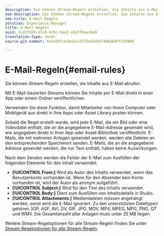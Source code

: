 ```yaml
---
description: Sie können Stream-Regeln erstellen, die Inhalte aus E-Mail abrufen.
seo-description: Sie können Stream-Regeln erstellen, die Inhalte aus E-Mail abrufen.
seo-title: E-Mail-Regeln
solution: Experience Manager
title: E-Mail-Regeln
uuid: 3cd27d28-b7c0-4cbc-bae3-e2ef7beacba9
translation-type: tm+mt
source-git-commit: 0c5420fcb3ba2e12375e92d4574d0a6dff310869

---
```



# E-Mail-Regeln{#email-rules}

Sie können Stream-Regeln erstellen, die Inhalte aus E-Mail abrufen.

Mit E-Mail-basierten Streams können Sie Inhalte per E-Mail direkt in einer App oder einem Ordner veröffentlichen.

Verwenden Sie diese Funktion, damit Mitarbeiter von ihrem Computer oder Mobilgerät aus direkt in Ihre Apps oder Asset Library posten können.

Sobald die Regel erstellt wurde, wird jede E-Mail, die ein Bild oder eine Videodatei enthält, die an die angegebene E-Mail-Adresse gesendet wird, wie angegeben direkt in Ihrer App oder Asset-Bibliothek veröffentlicht. E-Mails, die mit mehreren Anlagen gesendet werden, werden alle Dateien an den entsprechenden Speicherort senden. E-Mails, die an die angegebene Adresse gesendet werden, die nur Text enthält, haben keine Auswirkungen.

Nach dem Senden werden die Felder der E-Mail zum Ausfüllen der folgenden Elemente für den Inhalt verwendet:

* **[!UICONTROL From:]** Wird als Autor des Inhalts verwendet, wenn das Benutzerkonto vorhanden ist. Wenn für den Absender kein Konto vorhanden ist, wird der Autor als anonym aufgeführt.
* **[!UICONTROL Subject:]** Wird für den Titel des Inhalts verwendet.
* **[!UICONTROL Body:]** Dient zum Ausfüllen von Inhaltsdetails in Studio.
* **[!UICONTROL Attachments:]** Mediendateien müssen angehängt werden, sonst wird die E-Mail ignoriert. Zu den unterstützten Dateitypen gehören 3GP, ASF, AVI, DV, GIF, JPG, MOV, MP4, MPEG, MPG, PNG, QT und WMV. Die Gesamtanzahl aller Anlagen muss unter 25 MB liegen.

Weitere Stream-Regeloptionen für alle Stream-Regeln finden Sie unter [Stream-Regeloptionen für alle Stream-Regeln](../c-streams/c-stream-rule-options-for-all-stream-rules.md#c_stream_rule_options_for_all_stream_rules).
